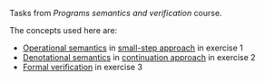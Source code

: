Tasks from *Programs semantics and verification* course.

The concepts used here are:
- [Operational semantics](https://en.wikipedia.org/wiki/Operational_semantics) in [small-step approach](https://en.wikipedia.org/wiki/Operational_semantics#Small-step_semantics) in exercise 1
- [Denotational semantics](https://en.wikipedia.org/wiki/Denotational_semantics) in [continuation approach](https://en.wikipedia.org/wiki/Continuation) in exercise 2
- [Formal verification](https://en.wikipedia.org/wiki/Formal_verification) in exercise 3
